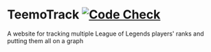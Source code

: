 # TeemoTrack [![Code Check](https://github.com/phost1111/TeemoTrack/actions/workflows/main.yml/badge.svg)](https://github.com/phost1111/TeemoTrack/actions/workflows/main.yml)
A website for tracking multiple League of Legends players' ranks and putting them all on a graph
